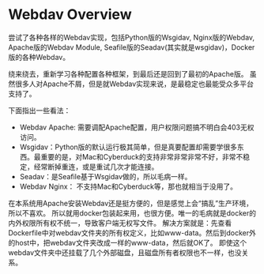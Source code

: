 # Webdav Overview

尝试了各种各样的Webdav实现，包括Python版的Wsgidav, Nginx版的Webdav, Apache版的Webdav Module, Seafile版的Seadav(其实就是wsgidav)，Docker版的各种Webdav。

绕来绕去，重新学习各种配置各种框架，到最后还是回到了最初的Apache版。
虽然很多人对Apache不屑，但是就Webdav实现来说，是最稳定也最能受众多平台支持了。

下面指出一些看法：

- Webdav Apache: 需要调配Apache配置，用户权限问题搞不明白会403无权访问。
- Wsgidav：Python版的默认运行极其简单，但是真要配置却需要学很多东西。最重要的是，对Mac和Cyberduck的支持非常非常非常不好，非常不稳定，经常断掉重连，或是重试几次才能连接。
- Seadav：是Seafile基于Wsgidav做的，所以毛病一样。
- Webdav Nginx： 不支持Mac和Cyberduck等，那也就相当于没用了。


在本系统用Apache安装Webdav还是挺方便的，但是感觉上会“搞乱”生产环境，所以不喜欢。
所以就用docker包装起来用，也很方便。唯一的毛病就是docker的内外权限所有权不统一，导致客户端无权写文件。
解决方案就是：先查看Dockerfile中对webdav文件夹的所有权定义，比如www-data。然后到docker外的host中，把webdav文件夹改成一样的www-data，然后就OK了。
即使这个webdav文件夹中还挂载了几个外部磁盘，且磁盘所有者权限也不一样，也没关系。